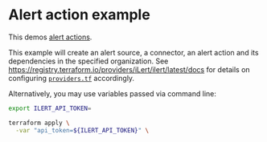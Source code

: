 # Alert action example

This demos [alert actions](https://docs.ilert.com/getting-started/readme#connectors-and-alert-actions-aka-outbound-integrations).

This example will create an alert source, a connector, an alert action and its dependencies in the specified organization. See https://registry.terraform.io/providers/iLert/ilert/latest/docs for details on configuring [`providers.tf`](./providers.tf) accordingly.

Alternatively, you may use variables passed via command line:

```sh
export ILERT_API_TOKEN=
```

```sh
terraform apply \
  -var "api_token=${ILERT_API_TOKEN}" \
```
